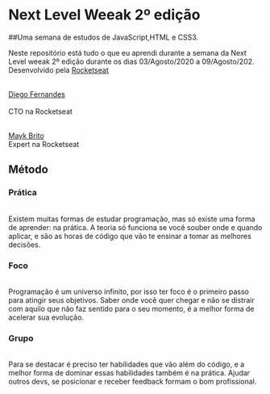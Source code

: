 # Next Level Weeak 2º edição
##Uma semana de estudos de JavaScript,HTML e CSS3.

<p>Neste repositório está tudo o que eu aprendi durante a semana da Next Level weeak 2º 
edição durante os dias 03/Agosto/2020 a 09/Agosto/202.
<br>Desenvolvido pela <a href="https://rocketseat.com.br/">Rocketseat</a></br>

<br><a href="https://blog.rocketseat.com.br/author/diego/">Diego Fernandes</a></br>
<br>CTO na Rocketseat</br>

<br><a href="https://www.linkedin.com/in/maykbrito/?originalSubdomain=br">Mayk Brito</a></br>
Expert na Rocketseat

## Método
### Prática
<br>
Existem muitas formas de estudar programação, mas só existe uma forma de aprender: na prática. A teoria só funciona se você souber onde e quando aplicar, e são as horas de código que vão te ensinar a tomar as melhores decisões.
</br>

### Foco
<br>
Programação é um universo infinito, por isso ter foco é o primeiro passo para atingir seus objetivos. Saber onde você quer chegar e não se distrair com aquilo que não faz sentido para o seu momento, é a melhor forma de acelerar sua evolução.
</br>

### Grupo
<br>
Para se destacar é preciso ter habilidades que vão além do código, e a melhor forma de dominar essas habilidades também é na prática. Ajudar outros devs, se posicionar e receber feedback formam o bom profissional.
</br>
